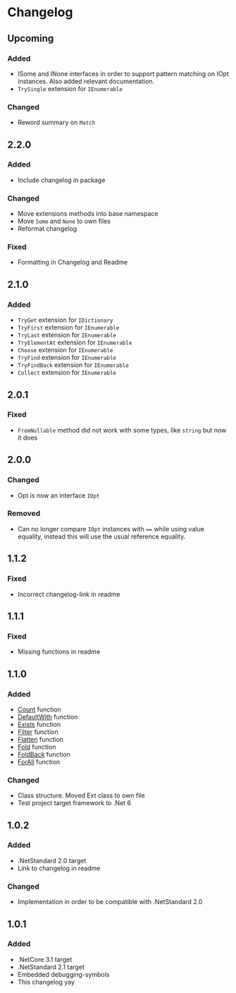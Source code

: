 ﻿# Changelog

## Upcoming

### Added

- ISome and INone interfaces in order to support pattern matching on IOpt instances. 
  Also added relevant documentation.
- `TrySingle` extension for `IEnumerable`

### Changed

- Reword summary on `Match`

## 2.2.0

### Added

- Include changelog in package

### Changed

- Move extensions methods into base namespace
- Move `Some` and `None` to own files
- Reformat changelog

### Fixed

- Formatting in Changelog and Readme

## 2.1.0

### Added

- `TryGet` extension for `IDictionary`
- `TryFirst` extension for `IEnumerable`
- `TryLast` extension for `IEnumerable`
- `TryElementAt` extension for `IEnumerable`
- `Choose` extension for `IEnumerable`
- `TryFind` extension for `IEnumerable`
- `TryFindBack` extension for `IEnumerable`
- `Collect` extension for `IEnumerable`

## 2.0.1

### Fixed

- `FromNullable` method did not work with some types, like `string` but now it
  does

## 2.0.0

### Changed

- Opt is now an interface `IOpt`

### Removed

- Can no longer compare `IOpt` instances with `==` while using value equality,
  instead this will use the usual reference equality.

## 1.1.2

### Fixed

- Incorrect changelog-link in readme

## 1.1.1

### Fixed

- Missing functions in readme

## 1.1.0

### Added

- [Count](https://fsharp.github.io/fsharp-core-docs/reference/fsharp-core-optionmodule.html#count)
  function
- [DefaultWith](https://fsharp.github.io/fsharp-core-docs/reference/fsharp-core-optionmodule.html#defaultWith)
  function
- [Exists](https://fsharp.github.io/fsharp-core-docs/reference/fsharp-core-optionmodule.html#exists)
  function
- [Filter](https://fsharp.github.io/fsharp-core-docs/reference/fsharp-core-optionmodule.html#filter)
  function
- [Flatten](https://fsharp.github.io/fsharp-core-docs/reference/fsharp-core-optionmodule.html#flatten)
  function
- [Fold](https://fsharp.github.io/fsharp-core-docs/reference/fsharp-core-optionmodule.html#fold)
  function
- [FoldBack](https://fsharp.github.io/fsharp-core-docs/reference/fsharp-core-optionmodule.html#foldBack)
  function
- [ForAll](https://fsharp.github.io/fsharp-core-docs/reference/fsharp-core-optionmodule.html#forall)
  function

### Changed

- Class structure. Moved Ext class to own file
- Test project target framework to .Net 6

## 1.0.2

### Added

- .NetStandard 2.0 target
- Link to changelog in readme

### Changed

- Implementation in order to be compatible with .NetStandard 2.0

## 1.0.1

### Added

- .NetCore 3.1 target
- .NetStandard 2.1 target
- Embedded debugging-symbols
- This changelog yay